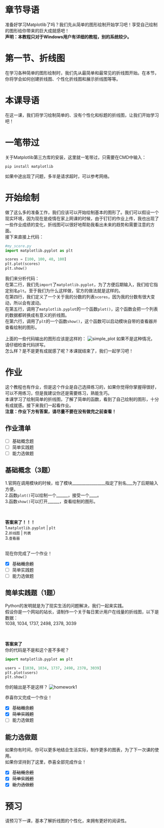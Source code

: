 # 章节导语
准备好学习Matplotlib了吗？我们先从简单的图形绘制开始学习吧！享受自己绘制的图形给你带来的巨大成就感吧！</br>
**声明：本教程只对于Windows用户有详细的教程，别的系统较少。**

# 第一节、折线图
在学习各种简单的图形绘制时，我们先从最简单和最常见的折线图开始。在本节，你将学会如何创建折线图、个性化折线图和展示折线图等等。

# 本课导语
在这一课，我们将学习绘制简单的、没有个性化和标题的折线图，让我们开始学习吧！

# 一笔带过
关于Matplotlib第三方库的安装，这里就一笔带过，只需要在CMD中输入：
````
pip install matplotlib
````
如果中途出现了问题，多半是请求超时，可以参考网络。

# 开始绘制
做了这么多的准备工作，我们应该可以开始绘制基本的图形了。我们可以假设一个现实环境，因为现在是疫情在家上网课的时候，由于钉钉的作业上传，我也出现了一些作业成绩的变化，折线图可以很好地帮助我看出未来的趋势和需要注意的方面。</br>
接下来直接上代码：
````python
#my_score.py
import matplotlib.pyplot as plt

scores = [100, 100, 40, 100]
plt.plot(scores)
plt.show()
````
我们来分析代码：</br>
在第二行，我们先`import`了`matplotlib.pyplot`，为了方便后期输入，我们给它指定别名`plt`。至于我们为什么这样做，官方的做法就是这样的。</br>
在第四行，我们定义了一个关于我的分数的列表`scores`，因为我的分数有很大变动，所以会有波动。</br>
在第五行，调用了`matplotlib.pyplot`的一个函数`plot()`，这个函数会把一个列表的数据都转换成有意义的折线图。</br>
在第六行，调用了`plt`的一个函数`show()`，这个函数可以启动模块自带的查看器并查看绘制的图形。</br></br>
上面的一些代码输出的图形应该是这样的：
![simple_plot](https://raw.githubusercontent.com/bobby233/Matplotlib_Tutorial/master/simple_plot.png)
如果不是这种情况，请仔细检查代码拼写。</br>
怎么样？是不是更有成就感了呢？本课就结束了，我们一起学习吧！

# 作业
这个教程也有作业，但是这个作业是自己选择练习的，如果你觉得你掌握得很好，可以不用练习，但是我建议你还是需要练习，熟能生巧。</br>
本课学习了绘制简单的折线图，了解了简单的函数，看到了自己绘制的图形，十分有成就感。接下来我们一起看作业。</br>
**注意：作业下方有答案，请尽量不要在没有做完之前查看！**</br>
## 作业清单
- [ ] 基础概念题
- [ ] 简单实践题
- [ ] 能力选做题

## 基础概念（3题）
1.官网在调用模块的时候，给了模块_________________指定了别名___为了后期输入方便。</br>
2.函数`plot()`可以绘制一个______，接受一个____。</br>
3.函数`show()`可以打开______，查看绘制的图形。</br></br></br>

**答案来了！！！**</br>
1.`matplotlib.pyplot` | `plt`</br>
2.`折线图` | `列表`</br>
3.`查看器`</br></br>

现在你完成了一个作业！
- [x] ~~基础概念题~~
- [ ] 简单实践题
- [ ] 能力选做题

## 简单实践题（1题）
Python的发明就是为了现实生活的问题解决，我们一起来实践。</br>
假设你是一个网站的站长，请制作一个关于每日累计用户在线量的折线图，以下是数据：</br>
1038, 1034, 1737, 2498, 2378, 3039</br></br></br>

**答案来了**</br>
你的代码是不是和这个差不多呢？
````python
import matplotlib.pyplot as plt

users = [1038, 1034, 1737, 2498, 2378, 3039]
plt.plot(users)
plt.show()
````
你的输出是不是这样？
![homework1](https://raw.githubusercontent.com/bobby233/Matplotlib_Tutorial/master/homework1.png)</br>

恭喜你又完成一个作业！
- [x] ~~基础概念题~~
- [x] ~~简单实践题~~
- [ ] 能力选做题

## 能力选做题
如果你有时间，你可以更多地结合生活实际，制作更多的图表，为了下一次课的使用。</br>
如果你坚持到了这里，恭喜全部完成作业！
- [x] ~~基础概念题~~
- [x] ~~简单实践题~~
- [x] ~~能力选做题~~

# 预习
请预习下一课，基本了解折线图的个性化，来拥有更好的阅读性。
